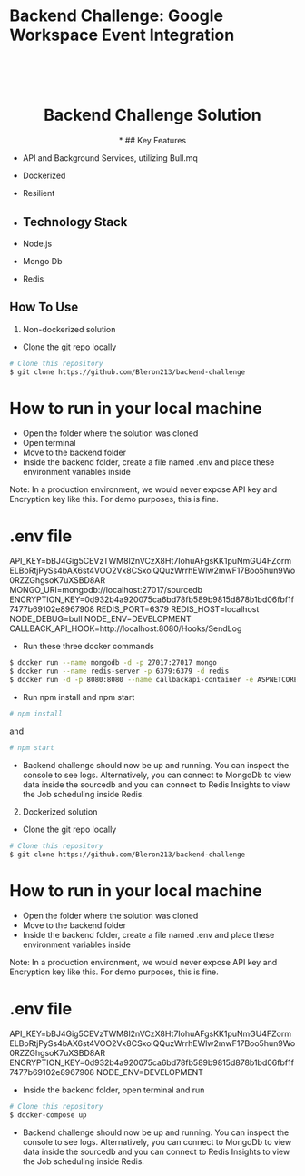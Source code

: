 # Backend Challenge: Google Workspace Event Integration

<h1 align="center">
  <br>
  <br>
    Backend Challenge Solution
  <br>
</h1>

<p align="center">
* ## Key Features

* API and Background Services, utilizing Bull.mq
* Dockerized
* Resilient

* ## Technology Stack

* Node.js
* Mongo Db
* Redis
  
</p>

## How To Use

1. Non-dockerized solution

* Clone the git repo locally

```bash
# Clone this repository
$ git clone https://github.com/Bleron213/backend-challenge
```

# How to run in your local machine

* Open the folder where the solution was cloned
* Open terminal
* Move to the backend folder
* Inside the backend folder, create a file named .env and place these environment variables inside

Note: In a production environment, we would never expose API key and Encryption key like this. For demo purposes, this is fine.
# .env file

API_KEY=bBJ4Gig5CEVzTWM8l2nVCzX8Ht7IohuAFgsKK1puNmGU4FZormELBoRtjPySs4bAX6st4VOO2Vx8CSxoiQQuzWrrhEWlw2mwF17Boo5hun9Wo0RZZGhgsoK7uXSBD8AR
MONGO_URI=mongodb://localhost:27017/sourcedb
ENCRYPTION_KEY=0d932b4a920075ca6bd78fb589b9815d878b1bd06fbf1f7477b69102e8967908
REDIS_PORT=6379
REDIS_HOST=localhost
NODE_DEBUG=bull
NODE_ENV=DEVELOPMENT
CALLBACK_API_HOOK=http://localhost:8080/Hooks/SendLog 

* Run these three docker commands

```bash
$ docker run --name mongodb -d -p 27017:27017 mongo
$ docker run --name redis-server -p 6379:6379 -d redis
$ docker run -d -p 8080:8080 --name callbackapi-container -e ASPNETCORE_ENVIRONMENT=Development bleronqorri/callbackapi:latest
```

* Run npm install and npm start

```bash
# npm install
```

and

```bash
# npm start
```

* Backend challenge should now be up and running. You can inspect the console to see logs. Alternatively, you can connect to MongoDb to view data inside the sourcedb and you can connect to Redis Insights to view the Job scheduling inside Redis.

2. Dockerized solution

* Clone the git repo locally

```bash
# Clone this repository
$ git clone https://github.com/Bleron213/backend-challenge
```

# How to run in your local machine

* Open the folder where the solution was cloned
* Move to the backend folder
* Inside the backend folder, create a file named .env and place these environment variables inside

Note: In a production environment, we would never expose API key and Encryption key like this. For demo purposes, this is fine.

# .env file

API_KEY=bBJ4Gig5CEVzTWM8l2nVCzX8Ht7IohuAFgsKK1puNmGU4FZormELBoRtjPySs4bAX6st4VOO2Vx8CSxoiQQuzWrrhEWlw2mwF17Boo5hun9Wo0RZZGhgsoK7uXSBD8AR
ENCRYPTION_KEY=0d932b4a920075ca6bd78fb589b9815d878b1bd06fbf1f7477b69102e8967908
NODE_ENV=DEVELOPMENT

* Inside the backend folder, open terminal and run

```bash
# Clone this repository
$ docker-compose up
```

* Backend challenge should now be up and running. You can inspect the console to see logs. Alternatively, you can connect to MongoDb to view data inside the sourcedb and you can connect to Redis Insights to view the Job scheduling inside Redis.
